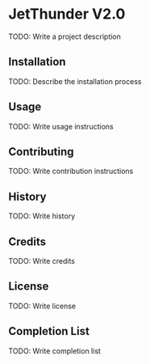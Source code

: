# JetThunder V2.0

TODO: Write a project description

## Installation

TODO: Describe the installation process

## Usage

TODO: Write usage instructions

## Contributing

TODO: Write contribution instructions

## History

TODO: Write history

## Credits

TODO: Write credits

## License

TODO: Write license

## Completion List

TODO: Write completion list